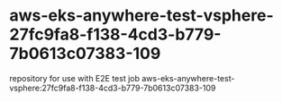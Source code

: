 # aws-eks-anywhere-test-vsphere-27fc9fa8-f138-4cd3-b779-7b0613c07383-109
repository for use with E2E test job aws-eks-anywhere-test-vsphere:27fc9fa8-f138-4cd3-b779-7b0613c07383-109
